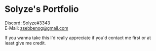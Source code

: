 # Solyze's Portfolio
Discord: Solyze#3343<br>
E-Mail: zsebbenog@gmail.com

If you wanna take this I'd really appreciate if you'd contact me first or at least give me credit.
